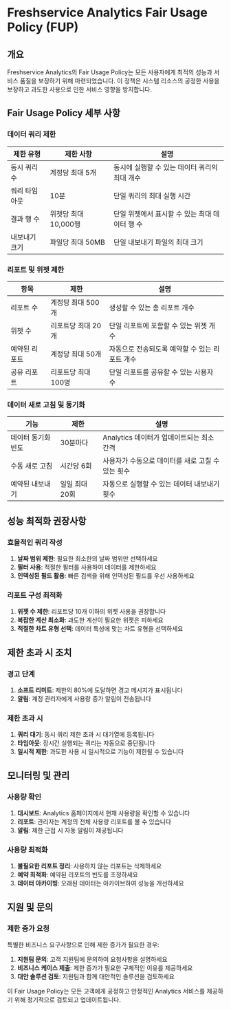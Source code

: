 # Freshservice Analytics Fair Usage Policy (FUP)

## 개요

Freshservice Analytics의 Fair Usage Policy는 모든 사용자에게 최적의 성능과 서비스 품질을 보장하기 위해 마련되었습니다. 이 정책은 시스템 리소스의 공정한 사용을 보장하고 과도한 사용으로 인한 서비스 영향을 방지합니다.

## Fair Usage Policy 세부 사항

### 데이터 쿼리 제한

<div className="table-container">

| 제한 유형 | 제한 사항 | 설명 |
|----------|-----------|------|
| 동시 쿼리 수 | 계정당 최대 5개 | 동시에 실행할 수 있는 데이터 쿼리의 최대 개수 |
| 쿼리 타임아웃 | 10분 | 단일 쿼리의 최대 실행 시간 |
| 결과 행 수 | 위젯당 최대 10,000행 | 단일 위젯에서 표시할 수 있는 최대 데이터 행 수 |
| 내보내기 크기 | 파일당 최대 50MB | 단일 내보내기 파일의 최대 크기 |

</div>

### 리포트 및 위젯 제한

<div className="table-container">

| 항목 | 제한 | 설명 |
|-----|------|------|
| 리포트 수 | 계정당 최대 500개 | 생성할 수 있는 총 리포트 개수 |
| 위젯 수 | 리포트당 최대 20개 | 단일 리포트에 포함할 수 있는 위젯 개수 |
| 예약된 리포트 | 계정당 최대 50개 | 자동으로 전송되도록 예약할 수 있는 리포트 개수 |
| 공유 리포트 | 리포트당 최대 100명 | 단일 리포트를 공유할 수 있는 사용자 수 |

</div>

### 데이터 새로 고침 및 동기화

<div className="table-container">

| 기능 | 제한 | 설명 |
|-----|------|------|
| 데이터 동기화 빈도 | 30분마다 | Analytics 데이터가 업데이트되는 최소 간격 |
| 수동 새로 고침 | 시간당 6회 | 사용자가 수동으로 데이터를 새로 고칠 수 있는 횟수 |
| 예약된 내보내기 | 일일 최대 20회 | 자동으로 실행할 수 있는 데이터 내보내기 횟수 |

</div>

## 성능 최적화 권장사항

### 효율적인 쿼리 작성

1. **날짜 범위 제한**: 필요한 최소한의 날짜 범위만 선택하세요
2. **필터 사용**: 적절한 필터를 사용하여 데이터를 제한하세요
3. **인덱싱된 필드 활용**: 빠른 검색을 위해 인덱싱된 필드를 우선 사용하세요

### 리포트 구성 최적화

1. **위젯 수 제한**: 리포트당 10개 이하의 위젯 사용을 권장합니다
2. **복잡한 계산 최소화**: 과도한 계산이 필요한 위젯은 피하세요
3. **적절한 차트 유형 선택**: 데이터 특성에 맞는 차트 유형을 선택하세요

## 제한 초과 시 조치

### 경고 단계

1. **소프트 리미트**: 제한의 80%에 도달하면 경고 메시지가 표시됩니다
2. **알림**: 계정 관리자에게 사용량 증가 알림이 전송됩니다

### 제한 초과 시

1. **쿼리 대기**: 동시 쿼리 제한 초과 시 대기열에 등록됩니다
2. **타임아웃**: 장시간 실행되는 쿼리는 자동으로 중단됩니다
3. **일시적 제한**: 과도한 사용 시 일시적으로 기능이 제한될 수 있습니다

## 모니터링 및 관리

### 사용량 확인

1. **대시보드**: Analytics 홈페이지에서 현재 사용량을 확인할 수 있습니다
2. **리포트**: 관리자는 계정의 전체 사용량 리포트를 볼 수 있습니다
3. **알림**: 제한 근접 시 자동 알림이 제공됩니다

### 사용량 최적화

1. **불필요한 리포트 정리**: 사용하지 않는 리포트는 삭제하세요
2. **예약 최적화**: 예약된 리포트의 빈도를 조정하세요
3. **데이터 아카이빙**: 오래된 데이터는 아카이브하여 성능을 개선하세요

## 지원 및 문의

### 제한 증가 요청

특별한 비즈니스 요구사항으로 인해 제한 증가가 필요한 경우:

1. **지원팀 문의**: 고객 지원팀에 문의하여 요청사항을 설명하세요
2. **비즈니스 케이스 제출**: 제한 증가가 필요한 구체적인 이유를 제공하세요
3. **대안 솔루션 검토**: 지원팀과 함께 대안적인 솔루션을 검토하세요

이 Fair Usage Policy는 모든 고객에게 공정하고 안정적인 Analytics 서비스를 제공하기 위해 정기적으로 검토되고 업데이트됩니다.